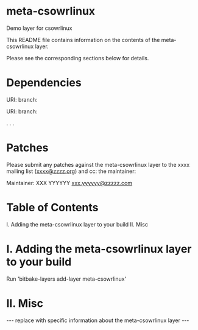 # meta-csowrlinux
Demo layer for csowrlinux

This README file contains information on the contents of the meta-csowrlinux layer.

Please see the corresponding sections below for details.

Dependencies
============

  URI: <first dependency>
  branch: <branch name>

  URI: <second dependency>
  branch: <branch name>

  .
  .
  .

Patches
=======

Please submit any patches against the meta-csowrlinux layer to the xxxx mailing list (xxxx@zzzz.org)
and cc: the maintainer:

Maintainer: XXX YYYYYY <xxx.yyyyyy@zzzzz.com>

Table of Contents
=================

  I. Adding the meta-csowrlinux layer to your build
 II. Misc


I. Adding the meta-csowrlinux layer to your build
=================================================

Run 'bitbake-layers add-layer meta-csowrlinux'

II. Misc
========

--- replace with specific information about the meta-csowrlinux layer ---
